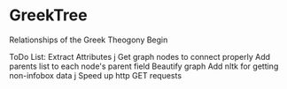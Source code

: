 # GreekTree
Relationships of the Greek Theogony
Begin

ToDo List:
Extract Attributes j
Get graph nodes to connect properly
Add parents list to each node's parent field
Beautify graph
Add nltk for getting non-infobox data j
Speed up http GET requests
